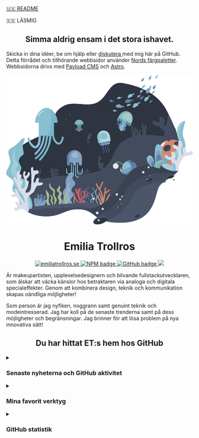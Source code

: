 [:us: README](https://github.com/3m1l1a/3m1l1a/blob/main/README-en.md)

:sweden: LÄSMIG

<h2 align="center">Simma aldrig ensam i det stora ishavet.</h2>
<p>Skicka in dina idéer, be om hjälp eller <a href="https://github.com/3m1l1a/3m1l1a/discussions" alt="förrådets diskussioner">diskutera </a> med mig här på GitHub. Detta förrådet och tillhörande webbsidor använder <a href="https://github.com/arcticicestudio/nord" alt=" Nords färgpaletter">Nords färgpaletter</a>. Webbsidorna drivs med <a href="https://github.com/payloadcms">Payload CMS</a> och <a href="https://github.com/withastro">Astro</a>.</p>

<div align="center" width="33%">

![header](assets/images/3m1l1a-repository-header.svg)
</div>

<!--
Komponenten som representerar gemenskapsdelen på Nord temats landningssida.
Den hanterar tillståndet för den återgivna "Arctic Ocean Fractal" SVG-animationskomponenten som utlöses genom en vägpunkt med bottenförskjutning.

@arcticicestudio [Arctic Ice Studio](https://github.com/arcticicestudio)
@svengreb [Sven Greb](https://github.com/svengreb)

https://github.com/arcticicestudio/nord-docs/blob/main/src/components/organisms/page/landing/SectionCommunity/SectionCommunity.jsx
-->

<h1 align="center">Emilia Trollros</h1>

<p align="center">
<!--
https://img.shields.io/static/v1?label=<LABEL>&message=<MESSAGE>&color=<COLOR>
-->
<p align="center">
  <a href="https://emiliatrollros.se">
  <img src="https://img.shields.io/badge/-emiliatrollros.se-%23000?&color=9cf&style=for-the-badge" alt="emiliatrollros.se"/>
  </a>
  <a href="https://www.npmjs.com/~3m1l1a">
    <img src="https://img.shields.io/static/v1?label=NPM&message=3m1l1a&color=red&style=for-the-badge" alt="NPM badge" />
  </a>
  <a href="https://github.com/3m1l1a?tab=followers">
    <img src="https://img.shields.io/github/followers/3m1l1a?label=Följare&logo=GitHub&style=for-the-badge&color=orange" alt="GitHub badge" />
  </a>
  <a href="https://github.com/3m1l1a/3m1l1a/blob/main/LICENSE.md">
    <img src="https://img.shields.io/badge/License-MIT-9cf.svg?label=Licens&style=for-the-badge" />
  </a>
  </p>

<p>Är makeupartisten, upplevelsedesignern och blivande
fullstackutvecklaren, som älskar att väcka känslor hos betraktaren via analoga och digitala specialeffekter. Genom att kombinera design, teknik och kommunikation skapas oändliga möjligheter!
</p>

<p>Som person är jag nyfiken, noggrann samt genuint teknik och modeintresserad. Jag har koll på de senaste trenderna samt på dess möjligheter och begränsningar. Jag brinner för att lösa problem på nya innovativa sätt!
</p>

<h2 align="center">Du har hittat ET:s hem hos GitHub</h2>

<details>
  <summary>

  ### Senaste nyheterna och GitHub aktivitet
  <!--
    Implementera i18n i all statistik och översätt till svenska.
  -->
  </summary>

  Vänligen ha tålamod, kodningen av detta avsnitt pågår fortfarande.

<!-- https://github.com/JasonEtco/rss-to-readme -->
<!--START_SECTION:posts-->

<!--END_SECTION:posts-->

<!-- https://github.com/jamesgeorge007/github-activity-readme -->
<!--START_SECTION:activity-->

<!--END_SECTION:activity-->
</details>

<details>
  <summary>

  ### Mina favorit verktyg
  </summary>
  
  <!--
  Märkena är från: https://shields.io
  Listan är inspirerad av: https://github.com/DenverCoder1/custom-icon-badges
  -->

#### Programmerings- och uppmärkningsspråk
  
  <!--
  Exempel:
  Länka ett märke till resultatet av en sökning efter mina GitHub förråd som innehåller specificerat språk:
  `https://github.com/search?q=user%3A3m1l1a+language%3ATypeScript`
  -->

<a href="https://www.gnu.org/software/bash"><img alt="Bash" src="https://img.shields.io/badge/Bash-121011.svg?logo=gnu-bash&logoColor=white"></a>
  <a href="https://en.wikibooks.org/wiki/C_Programming"><img alt="C" src="https://img.shields.io/badge/C-c-blue&logoColor=white"></a>
  <a href="https://developer.mozilla.org/en-US/docs/Web/HTML"><img alt="HTML" src="https://img.shields.io/badge/HTML-E34F26.svg?logo=html5&logoColor=white"></a>
  <a href="https://developer.mozilla.org/en-US/docs/Web/CSS"><img alt="CSS" src="https://img.shields.io/badge/CSS-1572B6.svg?logo=css3&logoColor=white"></a>
  <a href="https://developer.mozilla.org/en-US/docs/Web/SVG"><img alt="SVG+XML" src="https://img.shields.io/badge/SVG%2BXML-e0982c.svg?logo=svg&logoColor=white"></a>
  <a href="https://www.markdownguide.org"><img alt="Markdown" src="https://img.shields.io/badge/Markdown-000000.svg?logo=markdown&logoColor=white"></a>
  <a href="https://docutils.sourceforge.io/rst.html"><img alt="Restructured Text" src="https://img.shields.io/badge/Restructured Text-3a4148.svg?logo=readthedocs&logoColor=white"></a>
  <a href="https://www.typescriptlang.org/"><img alt="TypeScript" src="https://img.shields.io/badge/TypeScript-007ACC.svg?logo=typescript&logoColor=white"></a>
  <a href="https://developer.mozilla.org/en-US/docs/Web/JavaScript"><img alt="JavaScript" src="https://img.shields.io/badge/JavaScript-F7DF1E.svg?logo=javascript&logoColor=black"></a>
  <a href="https://nodejs.org"><img alt="Node.js" src="https://img.shields.io/badge/Node.js-43853D.svg?logo=node.js&logoColor=white"></a>
  <a href="https://www.php.net"><img alt="PHP" src="https://img.shields.io/badge/PHP-777BB4.svg?logo=php&logoColor=white"></a>
  <a href="https://en.wikibooks.org/wiki/Structured_Query_Language"><img alt="SQL" src="https://img.shields.io/badge/SQL-sql-blue?logo=database&logoColor=white"></a>
  <a href="https://www.python.org"><img alt="Python" src="https://img.shields.io/badge/Python-14354C.svg?logo=python&logoColor=white"></a>

  #### Ramverk och bibliotek
  
 <a href="https://reactjs.org"><img alt="React" src="https://img.shields.io/badge/React-20232a.svg?logo=react&logoColor=%2361DAFB"></a>
  <a href="https://expressjs.com"><img alt="Express.js" src="https://img.shields.io/badge/Express.js-404d59.svg?logo=express&logoColor=white"></a>
  <a href="https://www.electronjs.org"><img alt="Electron" src="https://img.shields.io/badge/Electron-20232e.svg?logo=electron&logoColor=white"></a>
  <a href="https://github.com/features/actions"><img alt="GitHub Actions" src="https://img.shields.io/badge/GitHub%20Actions-2671E5.svg?logo=github%20actions&logoColor=white"></a>
  <a href="https://wordpress.org"><img alt="Wordpress" src="https://img.shields.io/badge/Wordpress-21759B?logo=wordpress&logoColor=white"></a>

  #### Databaser och molnvärdar
  
  <a href="https://www.mongodb.com"><img alt="MongoDB" src ="https://img.shields.io/badge/MongoDB-4ea94b.svg?logo=mongodb&logoColor=white"></a>
  <a href="https://pages.github.com"><img alt="GitHub Pages" src="https://img.shields.io/badge/GitHub%20Pages-327FC7.svg?logo=github&logoColor=white"></a>
   <a href="https://www.mysql.com"><img alt="MySQL" src="https://img.shields.io/badge/MySQL-00f.svg?logo=mysql&logoColor=white"></a>
  <a href="https://www.postgresql.org"><img alt="PostgreSQL" src ="https://img.shields.io/badge/PostgreSQL-316192.svg?logo=postgresql&logoColor=white"></a>
  <a href="https://www.sqlite.org/index.html"><img alt="SQLite" src ="https://img.shields.io/badge/SQLite-07405e.svg?logo=sqlite&logoColor=white"></a>

  #### Mjukvara
  <a href="https://git-scm.com"><img alt="Git" src="https://img.shields.io/badge/Git-F05033.svg?logo=git&logoColor=white"></a>
  <a href="https://vscodium.com"><img alt="VSCodium" src="https://img.shields.io/badge/Vscodium-0078d7.svg?logo=vscodium&logoColor=white"></a>
</details>

<details>
  <summary>
  
  ### GitHub statistik
  </summary>

  > *Mest använda språken* är bara ett mått på de språk som min offentliga kod består av och återspeglar inte min erfarenhet eller kompetensnivå.

  <!-- https://github.com/anuraghazra/github-readme-stats -->  
  <img width="48%" src="https://github-readme-stats.vercel.app/api/top-langs/?username=3m1l1a&langs_count=8&layout=compact&theme=nord&locale=en" />

  <img width="48%" src="https://github-readme-stats.vercel.app/api?username=3m1l1a&theme=nord&show_icons=true&locale=en" />
  <!-- https://github.com/denvercoder1/github-readme-streak-stats -->
  <img width="48%" src="https://github-readme-streak-stats.herokuapp.com/?user=3m1l1a&theme=nord&show_icons=true&locale=sv&date_format=j%20M%5B%20Y%5D" />
  <!-- https://github.com/ashutosh00710/github-readme-activity-graph -->
  <img width="97%" src="https://activity-graph.herokuapp.com/graph?username=3m1l1a&custom_title=Emilia%20Trollros%20GitHub%20aktivitetsgraf&theme=nord&locale=sv" />
</details>